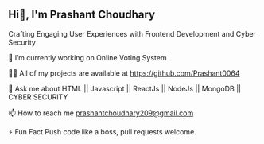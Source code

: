 ## Hi👋, I'm Prashant Choudhary

<!--
**Prashant0064/Prashant0064** is a ✨ _special_ ✨ repository because its `README.md` (this file) appears on your GitHub profile.

Here are some ideas to get you started:

- 🔭 I’m currently working on ...
- 🌱 I’m currently learning ...
- 👯 I’m looking to collaborate on ...
- 🤔 I’m looking for help with ...
- 💬 Ask me about ...
- 📫 How to reach me: ...
- 😄 Pronouns: ...
- ⚡ Fun fact: ...
-->
Crafting Engaging User Experiences with Frontend Development and Cyber Security

🔭 I’m currently working on Online Voting System

👨‍💻 All of my projects are available at https://github.com/Prashant0064

💬 Ask me about HTML || Javascript || ReactJs || NodeJs || MongoDB || CYBER SECURITY

📫 How to reach me prashantchoudhary209@gmail.com

⚡ Fun Fact Push code like a boss, pull requests welcome.

